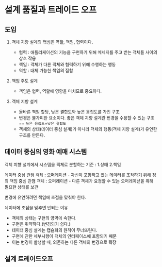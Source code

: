 # 설계 품질과 트레이드 오프

## 도입

1. 객체 지향 설계의 핵심은 역할, 책임, 협력이다.
   - 협력 : 애플리케이션의 기능을 구현하기 위해 메세지를 주고 받는 객체들 사이의 상호 작용
   - 책임 : 객체가 다른 객체와 협력하기 위해 수행하는 행동
   - 역할 : 대체 가능한 책임의 집합

2. 책임 주도 설계
   - 책임은 협력, 역할에 영향을 미치므로 중요하다.

3. 객체 지향 설계
    - 올바른 책임 할당, 낮은 결합도와 높은 응집도를 가진 구조
    - 변경은 불가피한 요소이다. 좋은 객체 지향 설계란 변경을 수용할 수 있는 구조 == `높은 응집도`+`낮은 결합도`
    - 객체의 상태(데이터 중심 설계)가 아니라 객체의 행동(객체 지향 설계)가 유연한 구조를 만든다.

## 데이터 중심의 영화 예매 시스템

객체 지향 설계에서 시스템을 객체로 분할하는 기준 : 1.상태 2.책임

데이터 중심 관점 객체 : 오퍼레이션 - 자신이 포함하고 있는 데이터를 조작하기 위해 정의
책임 중심 관점 객체 : 오퍼레이션 - 다른 객체가 요청할 수 있는 오퍼레이션을 위해 필요한 상태를 보관

변경에 유연하려면 책임에 초점을 맞춰야 한다.

데이터에 초점을 맞추면 안되는 이유 
- 객체의 상태는 구현의 영역에 속한다. 
- 구현은 취약하다.(변경되기 쉽다.) 
- 데이터 중심 설계는 캡슐화의 원칙이 무너뜨린다. 
- 구현에 관한 세부사항이 객체의 인터페이스에 포함되기 때문
- 이는 변경이 발생할 때, 의존하는 다른 객체의 변경으로 확장

## 설계 트레이드오프


